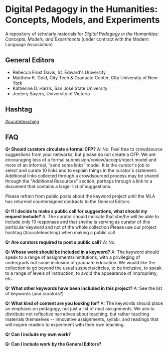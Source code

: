 # Digital Pedagogy in the Humanities: Concepts, Models, and Experiments

A repository of scholarly materials for *Digital Pedagogy in the Humanities: Concepts, Models, and Experiments* (under contract with the Modern Language Association)

## General Editors

* Rebecca Frost Davis, St. Edward's University 
* Matthew K. Gold, City Tech & Graduate Center, City University of New York
* Katherine D. Harris, San José State University
* Jentery Sayers, University of Victoria

## Hashtag

[\#curateteaching](https://twitter.com/hashtag/curateteaching?f=realtime&src=hash "hashtag")

## FAQ


**Q: Should curators circulate a formal CFP?**
A: No. Feel free to crowdsource suggestions from your networks, but please do not create a CFP.  We are encouraging less of a formal submission/review/accept/reject model and more of an informal, “send some links” model. It is  the curator's job to select and curate 10 links and to explain things in the curator's statement. Additional links collected through a crowdsourced process may be shared through the "Additional Resources" section, perhaps through a link to a document that contains a larger list of suggestions.

Please refrain from public posts about the keyword project until the MLA has returned countersigned contracts to the General Editors. 

**Q: If I decide to make a public call for suggestions, what should my request include?** 
A: The curator should indicate that she/he will be able to include only 10 responses and that she/he is serving as curator of this particular keyword and not of the whole collection Please use our project hashtag (#curateteaching) when making a public call 

**Q: Are curators required to post a public call?** 
A: No. 

**Q: Whose work should be included in a keyword?**
A: The keyword should speak to a range of assignments/institutions, with a privileging of undergrads but some inclusion of graduate education. We would like the collection to go beyond the usual suspects/circles, to be inclusive, to speak to a range of levels of instruction, to avoid the appearance of impropriety, etc.

**Q: What other keywords have been included in this project?**
A: See the list of keywords (and curators?)

**Q: What kind of content are you looking for?**
A: The keywords should place an emphasis on pedagogy, not just a list of neat assignments. We aim to distribute not reflective narratives about teaching, but rather teaching materials themselves -- innovative assignments, syllabi, and readings that will inspire readers to experiment with their own teaching.

**Q: Can I include my own work?**

**Q: Can I include work by the General Editors?**